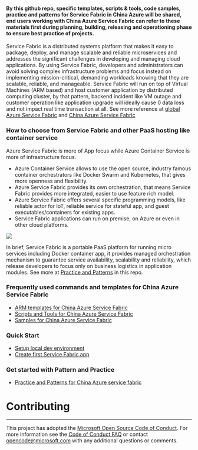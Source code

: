 #### By this github repo, specific templates, scripts & tools, code samples, practice and patterns for Service Fabric in China Azure will be shared, end users working with China Azure Service Fabric can refer to these materials first during planning, building, releasing and operationing phase to ensure best practice of projects.

Service Fabric is a distributed systems platform that makes it easy to package, deploy, and manage scalable and reliable microservices and addresses the significant challenges in developing and managing cloud applications. By using Service Fabric, developers and administrators can avoid solving complex infrastructure problems and focus instead on implementing mission-critical, demanding workloads knowing that they are scalable, reliable, and manageable. Service Fabric will run on top of Virtual Machines (ARM based) and host customer application by distributed computing cluster, by that pattern, backend incident like VM outage and customer operation like application upgrade will ideally cause 0 data loss and not impact real time transaction at all.
See more reference at <a href="https://azure.microsoft.com/en-us/documentation/articles/service-fabric-overview/">global Azure Service Fabric</a> and <a href="https://azure.microsoft.com/en-us/documentation/articles/service-fabric-overview/">China Azure Service Fabric</a>

### How to choose from Service Fabric and other PaaS hosting like container service
Azure Service Fabric is more of App focus while Azure Container Service is more of infrastructure focus. 
- Azure Container Service allows to use the open source, industry famous container orchestrators like Docker Swarm and Kubernetes, that gives more openness and flexibility.
- Azure Service Fabric provides its own orchestration, that means Service Fabric provides more integrated, easier to use feature rich model.
- Azure Service Fabric offers several specific programming models, like reliable actor for IoT, reliable service for stateful app, and guest executables/containers for existing apps.
- Service Fabric applications can run on premise, on Azure or even in other cloud platforms.

<img src="http://jianwstorage.blob.core.chinacloudapi.cn/gitpics/sfvsothers.png"></img>

In brief, Service Fabric is a portable PaaS platform for running micro services including Docker container app, it provides managed orchestration mechanism to guarantee service availability, scalability and reliability, which release developers to focus only on business logistics in application modules. See more at <a href="https://github.com/Azure/azureservicefabricchina/tree/master/Practice%20and%20Patterns">Practice and Patterns</a> in this repo.


### Frequently used commands and templates for China Azure Service Fabric
- <a href="https://github.com/Azure/azureservicefabricchina/tree/master/ARM%20Templates">ARM templates for China Azure Service Fabric</a></br>
- <a href="https://github.com/Azure/azureservicefabricchina/tree/master/Scripts%20and%20Tools">Scripts and Tools for China Azure Service Fabric</a></br>
- <a href="">Samples for China Azure Service Fabric</a></br>


### Quick Start
- <a href="https://azure.microsoft.com/en-us/documentation/articles/service-fabric-get-started/">Setup local dev environment</a></br>
- <a href="https://azure.microsoft.com/en-us/documentation/articles/service-fabric-create-your-first-application-in-visual-studio/">Create first Service Fabric app</a></br>



### Get started with Pattern and Practice</br>
- <a href="https://github.com/Azure/azureservicefabricchina/tree/master/Practice%20and%20Patterns">Practice and Patterns for China Azure service fabric</a></br>



# Contributing
----------------------------------------------------------------------------------------------------------------------------------
This project has adopted the [Microsoft Open Source Code of Conduct](https://opensource.microsoft.com/codeofconduct/). For more information see the [Code of Conduct FAQ](https://opensource.microsoft.com/codeofconduct/faq/) or contact [opencode@microsoft.com](mailto:opencode@microsoft.com) with any additional questions or comments.
